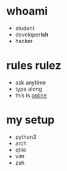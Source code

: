 # whoami #
- student
- developer**ish**
- hacker

# rules rulez #
- ask anytime
- type along
- this is [online](https://github.com/wahrwolf/plain-vim)

# my setup #
- python3
- arch
- qtile
- vim
- zsh

